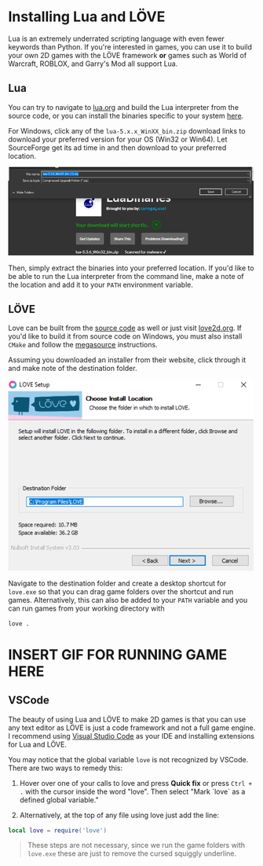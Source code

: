 # Installing Lua and LÖVE

Lua is an extremely underrated scripting language with even fewer keywords than
Python. If you're interested in games, you can use it to build your own 2D games
with the LÖVE framework **or** games such as World of Warcraft, ROBLOX, and
Garry's Mod all support Lua.

## Lua

You can try to navigate to [lua.org](https://www.lua.org/start.html) and build
the Lua interpreter from the source code, or you can install the binaries
specific to your system [here](http://luabinaries.sourceforge.net/download.html).

For Windows, click any of the `lua-5.x.x_WinXX_bin.zip` download links to
download your preferred version for your OS (Win32 or Win64). Let SourceForge
get its ad time in and then download to your preferred location.

<img src="../../Images/lua_download.png" width="500" />

Then, simply extract the binaries into your preferred location. If you'd like to
be able to run the Lua interpreter from the command line, make a note of the
location and add it to your `PATH` environment variable.

## LÖVE

Love can be built from the [source code](https://github.com/love2d/love) as well
or just visit [love2d.org](https://love2d.org/). If you'd like to build it from
source code on Windows, you must also install `CMake` and follow the
[megasource](https://github.com/love2d/megasource) instructions.

Assuming you downloaded an installer from their website, click through it and
make note of the destination folder.

<img src="../../Images/love_installer.png" width="500" />

Navigate to the destination folder and create a desktop shortcut for `love.exe`
so that you can drag game folders over the shortcut and run games.
Alternatively, this can also be added to your `PATH` variable and you can run
games from your working directory with

```shell
love .
```

# INSERT GIF FOR RUNNING GAME HERE

## VSCode

The beauty of using Lua and LÖVE to make 2D games is that you can use any text
editor as LÖVE is just a code framework and not a full game engine. I recommend
using [Visual Studio Code](https://code.visualstudio.com/) as your IDE and
installing extensions for Lua and LÖVE.

You may notice that the global variable `love` is not recognized by VSCode.
There are two ways to remedy this:

1. Hover over one of your calls to love and press **Quick fix** or press
   `Ctrl + .` with the cursor inside the word "love". Then select "Mark \`love\` as a
   defined global variable."

2. Alternatively, at the top of any file using love just add the line:

```Lua
local love = require('love')
```

> These steps are not necessary, since we run the game folders with `love.exe`
> these are just to remove the cursed squiggly underline.

